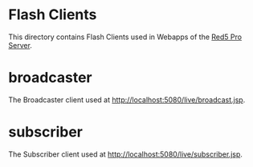 Flash Clients
===
This directory contains Flash Clients used in Webapps of the [Red5 Pro Server](http://red5pro.com/).

broadcaster
===
The Broadcaster client used at [http://localhost:5080/live/broadcast.jsp](http://localhost:5080/live/broadcast.jsp).

subscriber
===
The Subscriber client used at [http://localhost:5080/live/subscriber.jsp](http://localhost:5080/live/broadcast.jsp).
